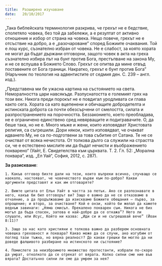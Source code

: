 ```yaml
---
title:  Разширено изучаване
date:   20/10/2017
---
```


„Така библейската терминология разкрива, че грехът не е бедствие, сполетяло човека, без той да забележи, а е резултат от активно отношение и избор от страна на човека. Нещо повече, грехът не е отсъствие на добро, а е „разочароване” според Божиите очаквания. Той е лош курс, съзнателно избран от човека. Не е слабост, за която хората не могат да бъдат държани отговорни, защото човек в акта на греха съзнателно избира път на бунт против Бога, престъпване на закона Му, и не се вслушва в Божието Слово. Грехът се опитва да мине отвъд поставените от Бога граници. Накратко, грехът е бунт против Бога” (Наръчник по теология на адвентистите от седмия ден. С. 239 – англ. изд.).

„Представена ми бе ужасна картина на състоянието на света. Неморалността цари навсякъде. Разпуснатостта е големият грях на този век. Никога преди порокът не е повдигал уродливата си глава както сега. Хората са като вцепенени и обичащите добродетелта и истинската доброта са почти обезсърчени от смелостта, силата и разпространението на порочността. Беззаконието, което преобладава, не е ограничено единствено сред невярващите и подигравачите. О, да беше така, но не е. Много мъже и жени, които изповядват Христовата религия, са съгрешили. Дори някои, които изповядват, че очакват идването Му, не са по-подготвени за това събитие от Сатана. Те не се очистват от всяка нечистота. От толкова дълго са служили на страстта си, че е естествено мислите им да бъдат нечисти и въображението покварено“ (Уайт, Е. Свидетелства към църквата. Т. 2. Гл. 52: „Морална поквара“, изд. „Ел Уай“, София, 2012, с. 287).

**За разискване**:

`1. Какъв отговор бихте дали на тези, които въпреки всичко, случващо се наоколо, настояват, че човечеството върви към по-добро? Какви аргументи представят и как им отговаряте?`

`2. Вижте цитата от Елън Уайт в частта за петък. Ако се разпознавате в него, какъв би бил отговорът ви? Защо е важно да не се отказваме в отчаяние, а да продължаваме да изискваме Божиите обещания – първо, за опрощение; и второ, за очистване? Кой е онзи, който би желал да кажете веднъж завинаги: „Няма смисъл. Прекалено покварен съм. Никога не бих могъл да бъда спасен, затова е най-добре да се откажа”? Него ли слушате, или Исус, Който ни казва: „Иди си и не съгрешавай вече” (Йоан 8:11)?`

`3. Защо за нас като християни е толкова важно да разберем основната човешка греховност и поквара? Какво може да се случи, ако изгубим от поглед тази тъжна, но вярна реалност? До какви грешки би могло да ни доведе фалшивото разбиране на истинското ни състояние?`

`4. Помислете за неизброимото множество протестанти, избрали по-скоро да умрат, отколкото да се отрекат от вярата. Колко силни сме ние във вярата? Достатъчно силни ли сме да умрем за нея?`